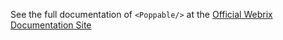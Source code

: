 See the full documentation of `<Poppable/>` at the 
[Official Webrix Documentation Site](https://webrix.amdocs.com/docs/components/poppable)